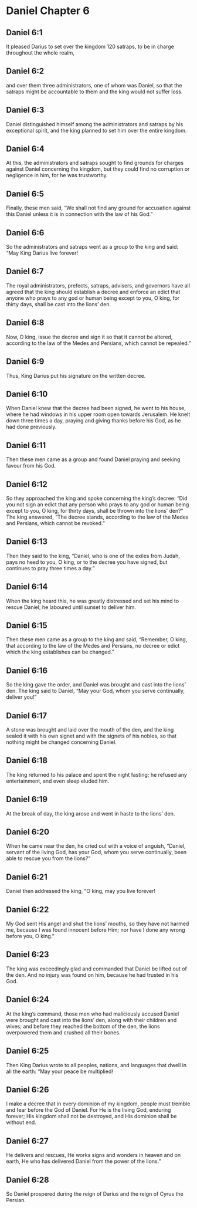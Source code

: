 # Daniel Chapter 6

## Daniel 6:1

It pleased Darius to set over the kingdom 120 satraps, to be in charge throughout the whole realm,

## Daniel 6:2

and over them three administrators, one of whom was Daniel, so that the satraps might be accountable to them and the king would not suffer loss.

## Daniel 6:3

Daniel distinguished himself among the administrators and satraps by his exceptional spirit, and the king planned to set him over the entire kingdom.

## Daniel 6:4

At this, the administrators and satraps sought to find grounds for charges against Daniel concerning the kingdom, but they could find no corruption or negligence in him, for he was trustworthy.

## Daniel 6:5

Finally, these men said, “We shall not find any ground for accusation against this Daniel unless it is in connection with the law of his God.”

## Daniel 6:6

So the administrators and satraps went as a group to the king and said: “May King Darius live forever!

## Daniel 6:7

The royal administrators, prefects, satraps, advisers, and governors have all agreed that the king should establish a decree and enforce an edict that anyone who prays to any god or human being except to you, O king, for thirty days, shall be cast into the lions’ den.

## Daniel 6:8

Now, O king, issue the decree and sign it so that it cannot be altered, according to the law of the Medes and Persians, which cannot be repealed.”

## Daniel 6:9

Thus, King Darius put his signature on the written decree.

## Daniel 6:10

When Daniel knew that the decree had been signed, he went to his house, where he had windows in his upper room open towards Jerusalem. He knelt down three times a day, praying and giving thanks before his God, as he had done previously.

## Daniel 6:11

Then these men came as a group and found Daniel praying and seeking favour from his God.

## Daniel 6:12

So they approached the king and spoke concerning the king’s decree: “Did you not sign an edict that any person who prays to any god or human being except to you, O king, for thirty days, shall be thrown into the lions’ den?” The king answered, “The decree stands, according to the law of the Medes and Persians, which cannot be revoked.”

## Daniel 6:13

Then they said to the king, “Daniel, who is one of the exiles from Judah, pays no heed to you, O king, or to the decree you have signed, but continues to pray three times a day.”

## Daniel 6:14

When the king heard this, he was greatly distressed and set his mind to rescue Daniel; he laboured until sunset to deliver him.

## Daniel 6:15

Then these men came as a group to the king and said, “Remember, O king, that according to the law of the Medes and Persians, no decree or edict which the king establishes can be changed.”

## Daniel 6:16

So the king gave the order, and Daniel was brought and cast into the lions’ den. The king said to Daniel, “May your God, whom you serve continually, deliver you!”

## Daniel 6:17

A stone was brought and laid over the mouth of the den, and the king sealed it with his own signet and with the signets of his nobles, so that nothing might be changed concerning Daniel.

## Daniel 6:18

The king returned to his palace and spent the night fasting; he refused any entertainment, and even sleep eluded him.

## Daniel 6:19

At the break of day, the king arose and went in haste to the lions’ den.

## Daniel 6:20

When he came near the den, he cried out with a voice of anguish, “Daniel, servant of the living God, has your God, whom you serve continually, been able to rescue you from the lions?”

## Daniel 6:21

Daniel then addressed the king, “O king, may you live forever!

## Daniel 6:22

My God sent His angel and shut the lions’ mouths, so they have not harmed me, because I was found innocent before Him; nor have I done any wrong before you, O king.”

## Daniel 6:23

The king was exceedingly glad and commanded that Daniel be lifted out of the den. And no injury was found on him, because he had trusted in his God.

## Daniel 6:24

At the king’s command, those men who had maliciously accused Daniel were brought and cast into the lions’ den, along with their children and wives; and before they reached the bottom of the den, the lions overpowered them and crushed all their bones.

## Daniel 6:25

Then King Darius wrote to all peoples, nations, and languages that dwell in all the earth: “May your peace be multiplied!

## Daniel 6:26

I make a decree that in every dominion of my kingdom, people must tremble and fear before the God of Daniel. For He is the living God, enduring forever; His kingdom shall not be destroyed, and His dominion shall be without end.

## Daniel 6:27

He delivers and rescues, He works signs and wonders in heaven and on earth, He who has delivered Daniel from the power of the lions.”

## Daniel 6:28

So Daniel prospered during the reign of Darius and the reign of Cyrus the Persian.

